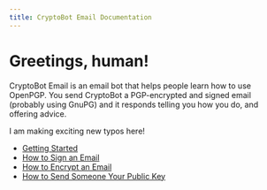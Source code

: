 ```yaml
---
title: CryptoBot Email Documentation
---
```


# Greetings, human!

CryptoBot Email is an email bot that helps people learn how to use OpenPGP. You send CryptoBot a PGP-encrypted and signed email (probably using GnuPG) and it responds telling you how you do, and offering advice.

I am making exciting new typos here!


* [Getting Started](getting_started/)
* [How to Sign an Email](signing_email/)
* [How to Encrypt an Email](encrypting_email/)
* [How to Send Someone Your Public Key](including_pubkey/)
